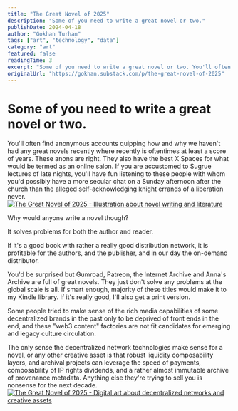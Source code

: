 ```yaml
---
title: "The Great Novel of 2025"
description: "Some of you need to write a great novel or two."
publishDate: 2024-04-18
author: "Gokhan Turhan"
tags: ["art", "technology", "data"]
category: "art"
featured: false
readingTime: 3
excerpt: "Some of you need to write a great novel or two. You'll often find anonymous accounts quipping how and why we haven't had any great novels recently where recently is oftentimes at least a score..."
originalUrl: "https://gokhan.substack.com/p/the-great-novel-of-2025"
---
```


# Some of you need to write a great novel or two.

You'll often find anonymous accounts quipping how and why we haven't had any great novels recently where recently is oftentimes at least a score of years. These anons are right. They also have the best X Spaces for what would be termed as an online salon. If you are accustomed to Sugrue lectures of late nights, you'll have fun listening to these people with whom you'd possibly have a more secular chat on a Sunday afternoon after the church than the alleged self-acknowledging knight errands of a liberation never.
[![The Great Novel of 2025 - Illustration about novel writing and literature](/blog/images/the-great-novel-of-2025-1752996705401.png)](https://substackcdn.com/image/fetch/$s_!1pS9!,f_auto,q_auto:good,fl_progressive:steep/https%3A%2F%2Fsubstack-post-media.s3.amazonaws.com%2Fpublic%2Fimages%2F19686e79-a56a-42a9-9440-ad143a1cb8fb_1024x1536.png)

Why would anyone write a novel though?

It solves problems for both the author and reader.

If it's a good book with rather a really good distribution network, it is profitable for the authors, and the publisher, and in our day the on-demand distributor.

You'd be surprised but Gumroad, Patreon, the Internet Archive and Anna's Archive are full of great novels. They just don't solve any problems at the global scale is all. If smart enough, majority of these titles would make it to my Kindle library. If it's really good, I'll also get a print version.

Some people tried to make sense of the rich media capabilities of some decentralized brands in the past only to be deprived of front ends in the end, and these "web3 content" factories are not fit candidates for emerging and legacy culture circulation.

The only sense the decentralized network technologies make sense for a novel, or any other creative asset is that robust liquidity composability layers, and archival projects can leverage the speed of payments, composability of IP rights dividends, and a rather almost immutable archive of provenance metadata. Anything else they're trying to sell you is nonsense for the next decade.
[![The Great Novel of 2025 - Digital art about decentralized networks and creative assets](/blog/images/the-great-novel-of-2025-1752996706350.png)](https://substackcdn.com/image/fetch/$s_!jIMG!,f_auto,q_auto:good,fl_progressive:steep/https%3A%2F%2Fsubstack-post-media.s3.amazonaws.com%2Fpublic%2Fimages%2F09bbec9d-f2f8-4ff3-87ba-bb0379867b69_1024x1024.png)